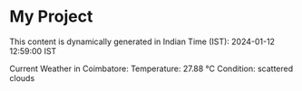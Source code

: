 # My Project

This content is dynamically generated in Indian Time (IST): 2024-01-12 12:59:00 IST


Current Weather in Coimbatore:
Temperature: 27.88 °C
Condition: scattered clouds
